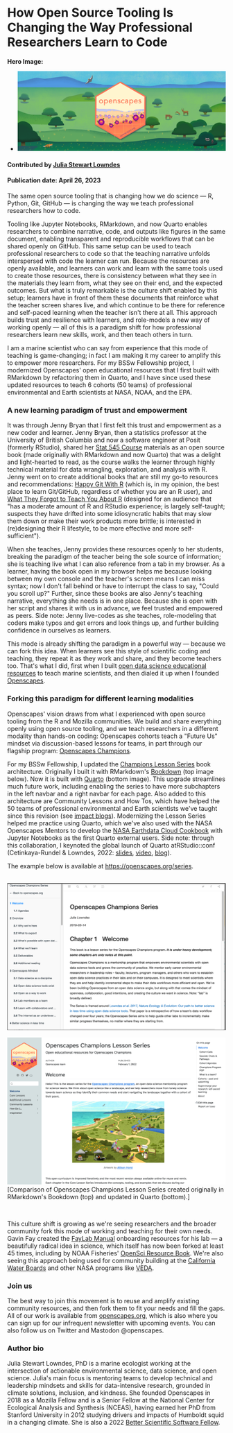 # How Open Source Tooling Is Changing the Way Professional Researchers Learn to Code

**Hero Image:**

  - <img src='../../images/Blog_2304_OpenscapesHero.png' /> 

#### Contributed by [Julia Stewart Lowndes](https://github.com/jules32)

#### Publication date: April 26, 2023

<!-- start deck -->
The same open source tooling that is changing how we do science — R, Python, Git, GitHub — is changing the way we teach professional researchers how to code. 
<!-- end deck -->

Tooling like Jupyter Notebooks, RMarkdown, and now Quarto enables researchers to combine narrative, code, and outputs like figures in the same document, enabling transparent and reproducible workflows that can be shared openly on GitHub. This same setup can be used to teach professional researchers to code so that the teaching narrative unfolds interspersed with code the learner can run. Because the resources are openly available, and learners can work and learn with the same tools used to create those resources, there is consistency between what they see in the materials they learn from, what they see on their end, and the expected outcomes. But what is truly remarkable is the culture shift enabled by this setup; learners have in front of them these documents that reinforce what the teacher screen shares live, and which continue to be there for reference and self-paced learning when the teacher isn't there at all. This approach builds trust and resilience with learners, and role-models a new way of working openly — all of this is a paradigm shift for how professional researchers learn new skills, work, and then teach others in turn. 

I am a marine scientist who can say from experience that this mode of teaching is game-changing; in fact I am making it my career to amplify this to empower more researchers. For my BSSw Fellowship project, I modernized Openscapes' open educational resources that I first built with RMarkdown by refactoring them in Quarto, and I have since used these updated resources to teach 6 cohorts (50 teams) of professional environmental and Earth scientists at NASA, NOAA, and the EPA.

### A new learning paradigm of trust and empowerment

It was through Jenny Bryan that I first felt this trust and empowerment as a new coder and learner. Jenny Bryan, then a statistics professor at the University of British Columbia and now a software engineer at Posit (formerly RStudio), shared her [Stat 545 Course](https://stat545.com/) materials as an open source book (made originally with RMarkdown and now Quarto) that was a delight and light-hearted to read, as the course walks the learner through highly technical material for data wrangling, exploration, and analysis with R. Jenny went on to create additional books that are still my go-to resources and recommendations: [Happy Git With R](https://happygitwithr.com/) (which is, in my opinion, the best place to learn Git/GitHub, regardless of whether you are an R user), and [What They Forgot to Teach You About R](https://rstats.wtf/) (designed for an audience that "has a moderate amount of R and RStudio experience; is largely self-taught; suspects they have drifted into some idiosyncratic habits that may slow them down or make their work products more brittle; is interested in (re)designing their R lifestyle, to be more effective and more self-sufficient").

When she teaches, Jenny provides these resources openly to her students, breaking the paradigm of the teacher being the sole source of information; she is teaching live what I can also reference from a tab in my browser. As a learner, having the book open in my browser helps me because looking between my own console and the teacher's screen means I can miss syntax; now I don't fall behind or have to interrupt the class to say, "Could you scroll up?" Further, since these books are also Jenny's teaching narrative, everything she needs is in one place. Because she is open with her script and shares it with us in advance, we feel trusted and empowered as peers. Side note: Jenny live-codes as she teaches, role-modeling that coders make typos and get errors and look things up, and further building confidence in ourselves as learners.

This mode is already shifting the paradigm in a powerful way — because we can fork this idea. When learners see this style of scientific coding and teaching, they repeat it as they work and share, and they become teachers too. That's what I did, first when I built [open data science educational resources](http://ohi-science.org/data-science-training/) to teach marine scientists, and then dialed it up when I founded [Openscapes](https://openscapes.org).

### Forking this paradigm for different learning modalities 

Openscapes' vision draws from what I experienced with open source tooling from the R and Mozilla communities. We build and share everything openly using open source tooling, and we teach researchers in a different modality than hands-on coding: Openscapes cohorts teach a "Future Us" mindset via discussion-based lessons for teams, in part through our flagship program: [Openscapes Champions](https://openscapes.org/champions).

For my BSSw Fellowship, I updated the [Champions Lesson Series](https://openscapes.github.io/series/) book architecture. Originally I built it with RMarkdown's [Bookdown](https://bookdown.org/) (top image below). Now it is built with [Quarto](https://quarto.org) (bottom image). This upgrade streamlines much future work, including enabling the series to have more subchapters in the left navbar and a right navbar for each page. Also added to this architecture are Community Lessons and How Tos, which have helped the 50 teams of professional environmental and Earth scientists we've taught since this revision (see [impact blogs](https://www.openscapes.org/tags/impact/)). Modernizing the Lesson Series helped me practice using Quarto, which we've also used with the NASA Openscapes Mentors to develop the [NASA Earthdata Cloud Cookbook](https://nasa-openscapes.github.io/earthdata-cloud-cookbook) with Jupyter Notebooks as the first Quarto external users. Side note: through this collaboration, I keynoted the global launch of Quarto atRStudio::conf (Cetinkaya-Rundel & Lowndes, 2022: [slides](https://mine.quarto.pub/hello-quarto), [video](https://www.youtube.com/watch?v=p7Hxu4coDl8), [blog](https://www.openscapes.org/blog/2022/08/10/quarto-keynote/)).

The example below is available at https://openscapes.org/series.

<br>

<img src='../../images/Blog_openscapes-series-bookdown.png' class='page' />

<br>

<img src='../../images/Blog_openscapes-series-quarto.png' class='page' />[Comparison of Openscapes Champions Lesson Series created originally in RMarkdown's Bookdown (top) and updated in Quarto (bottom).]

<br>

This culture shift is growing as we're seeing researchers and the broader community fork this mode of working and teaching for their own needs. Gavin Fay created the [FayLab Manual](https://thefaylab.github.io/lab-manual/) onboarding resources for his lab — a beautifully radical idea in science, which itself has now been forked at least 45 times, including by NOAA Fisheries' [OpenSci Resource Book](https://nmfs-opensci.github.io/ResourceBook/). We're also seeing this approach being used for community building at the [California Water Boards](https://cawaterboarddatacenter.github.io/swrcb-openscapes/) and other NASA programs like [VEDA](https://nasa-impact.github.io/veda-docs/).

### Join us

The best way to join this movement is to reuse and amplify existing community resources, and then fork them to fit your needs and fill the gaps. All of our work is available from [openscapes.org](https://openscapes.org), which is also where you can sign up for our infrequent newsletter with upcoming events. You can also follow us on Twitter and Mastodon @openscapes.

### Author bio

Julia Stewart Lowndes, PhD is a marine ecologist working at the intersection of actionable environmental science, data science, and open science. Julia's main focus is mentoring teams to develop technical and leadership mindsets and skills for data-intensive research, grounded in climate solutions, inclusion, and kindness. She founded Openscapes in 2018 as a Mozilla Fellow and is a Senior Fellow at the National Center for Ecological Analysis and Synthesis (NCEAS), having earned her PhD from Stanford University in 2012 studying drivers and impacts of Humboldt squid in a changing climate.  She is also a 2022 [Better Scientific Software Fellow](https://bssw.io/pages/bssw-fellowship-program).

<!---
Publish: yes
Pinned: no
Topics: online learning
Track: Community
--->
